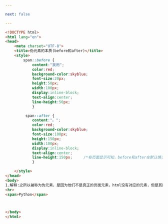 ```yaml
---

next: false

---
```




<BlogInfo id="109" title="80.伪元素的本质" author="白日梦想猿" pv=0 read_times=0 pre_cost_time="0分45秒" category="css学习" tag_list="['css学习']" create_time="2020.07.28 16:01:32" update_time="2020.07.28 16:09:02" />

```html
<!DOCTYPE html>
<html lang="en">
<head>
    <meta charset="UTF-8">
    <title>伪元素的本质(before和after)</title>
    <style>
        span::before {
            content:"我用";
            color:red;
            background-color:skyblue;
            font-size:20px;
            height:50px;
            width:100px;
            display:inline-block;
            text-align:center;
            line-height:50px;
            }

         span::after {
            content:"。";
            color:red;
            background-color:skyblue;
            font-size:100px;
            height:150px;
            width:100px;
            display:inline-block;
            text-align:center;
            line-height:150px;     /*有页面显示可知，before和after在默认情况添加的就是一个行内元素*/
            }

    </style>
</head>
<body>
1.解释:之所以被称为伪元素，是因为他们不是真正的页面元素，html没有对应的元素，但是其所用方法和表表现与真正的页面元素一样<br>
<hr>
<span>Python</span>



</body>
</html>
```



<ActionBox />
